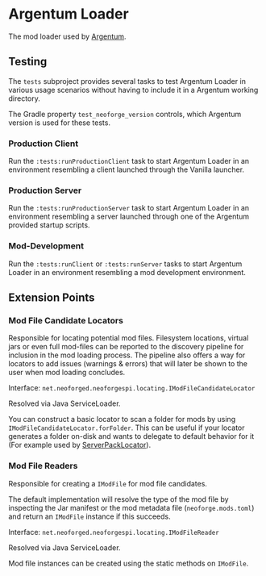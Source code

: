 # Argentum Loader

The mod loader used by [Argentum](https://github.com/BehindTheScenery/Argentum).

## Testing

The `tests` subproject provides several tasks to test Argentum Loader in various usage scenarios without having to include
it in a Argentum working directory.

The Gradle property `test_neoforge_version` controls, which Argentum version is used for these tests.

### Production Client

Run the `:tests:runProductionClient` task to start Argentum Loader in an environment resembling a client launched through the
Vanilla launcher.

### Production Server

Run the `:tests:runProductionServer` task to start Argentum Loader in an environment resembling a server launched through one of
the Argentum provided startup scripts.

### Mod-Development

Run the `:tests:runClient` or `:tests:runServer` tasks to start Argentum Loader in an environment resembling a mod development
environment.

## Extension Points

### Mod File Candidate Locators

Responsible for locating potential mod files. Filesystem locations, virtual jars or even full mod-files can be reported to the discovery pipeline for inclusion in the mod loading process.
The pipeline also offers a way for locators to add issues (warnings & errors) that will later be shown to the user when mod loading concludes.

Interface: `net.neoforged.neoforgespi.locating.IModFileCandidateLocator`

Resolved via Java ServiceLoader.

You can construct a basic locator to scan a folder for mods by using `IModFileCandidateLocator.forFolder`. This can be
useful if your locator generates a folder on-disk and wants to delegate to default behavior for it (For example used
by [ServerPackLocator](https://github.com/marchermans/serverpacklocator/)).

### Mod File Readers

Responsible for creating a `IModFile` for mod file candidates.

The default implementation will resolve the type of the mod file by inspecting the Jar manifest or the mod metadata
file (`neoforge.mods.toml`) and return an `IModFile` instance if this succeeds.

Interface: `net.neoforged.neoforgespi.locating.IModFileReader`

Resolved via Java ServiceLoader.

Mod file instances can be created using the static methods on `IModFile`.
